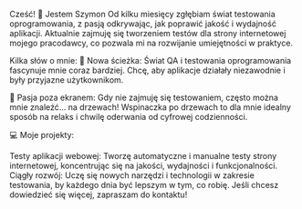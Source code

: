 
Cześć! 👋 Jestem Szymon
Od kilku miesięcy zgłębiam świat testowania oprogramowania, z pasją odkrywając, jak poprawić jakość i wydajność aplikacji. Aktualnie zajmuję się tworzeniem testów dla strony internetowej mojego pracodawcy, co pozwala mi na rozwijanie umiejętności w praktyce.

Kilka słów o mnie:
🌱 Nowa ścieżka: Świat QA i testowania oprogramowania fascynuje mnie coraz bardziej. Chcę, aby aplikacje działały niezawodnie i były przyjazne użytkownikom.

🌳 Pasja poza ekranem: Gdy nie zajmuję się testowaniem, często można mnie znaleźć… na drzewach! Wspinaczka po drzewach to dla mnie idealny sposób na relaks i chwilę oderwania od cyfrowej codzienności.

💻 Moje projekty:

Testy aplikacji webowej: Tworzę automatyczne i manualne testy strony internetowej, koncentrując się na jakości, wydajności i funkcjonalności.
Ciągły rozwój: Uczę się nowych narzędzi i technologii w zakresie testowania, by każdego dnia być lepszym w tym, co robię.
Jeśli chcesz dowiedzieć się więcej, zapraszam do kontaktu!
